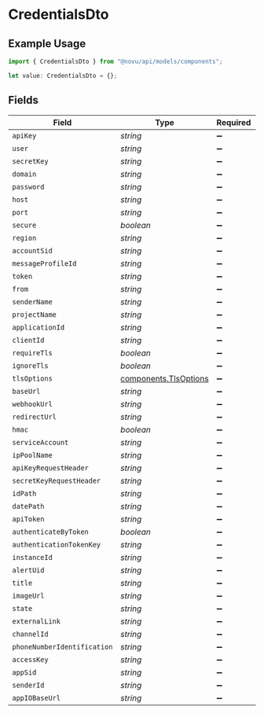 # CredentialsDto

## Example Usage

```typescript
import { CredentialsDto } from "@novu/api/models/components";

let value: CredentialsDto = {};
```

## Fields

| Field                                                          | Type                                                           | Required                                                       | Description                                                    |
| -------------------------------------------------------------- | -------------------------------------------------------------- | -------------------------------------------------------------- | -------------------------------------------------------------- |
| `apiKey`                                                       | *string*                                                       | :heavy_minus_sign:                                             | N/A                                                            |
| `user`                                                         | *string*                                                       | :heavy_minus_sign:                                             | N/A                                                            |
| `secretKey`                                                    | *string*                                                       | :heavy_minus_sign:                                             | N/A                                                            |
| `domain`                                                       | *string*                                                       | :heavy_minus_sign:                                             | N/A                                                            |
| `password`                                                     | *string*                                                       | :heavy_minus_sign:                                             | N/A                                                            |
| `host`                                                         | *string*                                                       | :heavy_minus_sign:                                             | N/A                                                            |
| `port`                                                         | *string*                                                       | :heavy_minus_sign:                                             | N/A                                                            |
| `secure`                                                       | *boolean*                                                      | :heavy_minus_sign:                                             | N/A                                                            |
| `region`                                                       | *string*                                                       | :heavy_minus_sign:                                             | N/A                                                            |
| `accountSid`                                                   | *string*                                                       | :heavy_minus_sign:                                             | N/A                                                            |
| `messageProfileId`                                             | *string*                                                       | :heavy_minus_sign:                                             | N/A                                                            |
| `token`                                                        | *string*                                                       | :heavy_minus_sign:                                             | N/A                                                            |
| `from`                                                         | *string*                                                       | :heavy_minus_sign:                                             | N/A                                                            |
| `senderName`                                                   | *string*                                                       | :heavy_minus_sign:                                             | N/A                                                            |
| `projectName`                                                  | *string*                                                       | :heavy_minus_sign:                                             | N/A                                                            |
| `applicationId`                                                | *string*                                                       | :heavy_minus_sign:                                             | N/A                                                            |
| `clientId`                                                     | *string*                                                       | :heavy_minus_sign:                                             | N/A                                                            |
| `requireTls`                                                   | *boolean*                                                      | :heavy_minus_sign:                                             | N/A                                                            |
| `ignoreTls`                                                    | *boolean*                                                      | :heavy_minus_sign:                                             | N/A                                                            |
| `tlsOptions`                                                   | [components.TlsOptions](../../models/components/tlsoptions.md) | :heavy_minus_sign:                                             | N/A                                                            |
| `baseUrl`                                                      | *string*                                                       | :heavy_minus_sign:                                             | N/A                                                            |
| `webhookUrl`                                                   | *string*                                                       | :heavy_minus_sign:                                             | N/A                                                            |
| `redirectUrl`                                                  | *string*                                                       | :heavy_minus_sign:                                             | N/A                                                            |
| `hmac`                                                         | *boolean*                                                      | :heavy_minus_sign:                                             | N/A                                                            |
| `serviceAccount`                                               | *string*                                                       | :heavy_minus_sign:                                             | N/A                                                            |
| `ipPoolName`                                                   | *string*                                                       | :heavy_minus_sign:                                             | N/A                                                            |
| `apiKeyRequestHeader`                                          | *string*                                                       | :heavy_minus_sign:                                             | N/A                                                            |
| `secretKeyRequestHeader`                                       | *string*                                                       | :heavy_minus_sign:                                             | N/A                                                            |
| `idPath`                                                       | *string*                                                       | :heavy_minus_sign:                                             | N/A                                                            |
| `datePath`                                                     | *string*                                                       | :heavy_minus_sign:                                             | N/A                                                            |
| `apiToken`                                                     | *string*                                                       | :heavy_minus_sign:                                             | N/A                                                            |
| `authenticateByToken`                                          | *boolean*                                                      | :heavy_minus_sign:                                             | N/A                                                            |
| `authenticationTokenKey`                                       | *string*                                                       | :heavy_minus_sign:                                             | N/A                                                            |
| `instanceId`                                                   | *string*                                                       | :heavy_minus_sign:                                             | N/A                                                            |
| `alertUid`                                                     | *string*                                                       | :heavy_minus_sign:                                             | N/A                                                            |
| `title`                                                        | *string*                                                       | :heavy_minus_sign:                                             | N/A                                                            |
| `imageUrl`                                                     | *string*                                                       | :heavy_minus_sign:                                             | N/A                                                            |
| `state`                                                        | *string*                                                       | :heavy_minus_sign:                                             | N/A                                                            |
| `externalLink`                                                 | *string*                                                       | :heavy_minus_sign:                                             | N/A                                                            |
| `channelId`                                                    | *string*                                                       | :heavy_minus_sign:                                             | N/A                                                            |
| `phoneNumberIdentification`                                    | *string*                                                       | :heavy_minus_sign:                                             | N/A                                                            |
| `accessKey`                                                    | *string*                                                       | :heavy_minus_sign:                                             | N/A                                                            |
| `appSid`                                                       | *string*                                                       | :heavy_minus_sign:                                             | N/A                                                            |
| `senderId`                                                     | *string*                                                       | :heavy_minus_sign:                                             | N/A                                                            |
| `appIOBaseUrl`                                                 | *string*                                                       | :heavy_minus_sign:                                             | N/A                                                            |